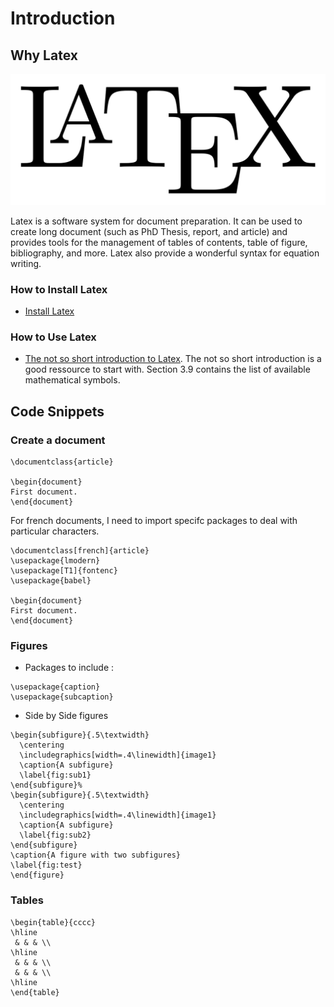 # Introduction

## Why Latex

![](../.gitbook/assets/latex.png)

Latex is a software system for document preparation. It can be used to create long document \(such as PhD Thesis, report, and article\) and provides tools for the management of tables of contents, table of figure, bibliography, and more. Latex also provide a wonderful syntax for equation writing.

### How to Install Latex

* [Install Latex](https://www.latex-project.org/get/)

### How to Use Latex

* [The not so short introduction to Latex](https://tex.loria.fr/general/lshort2e.pdf). The not so short introduction is a good ressource to start with. Section 3.9 contains the list of available mathematical symbols.

## Code Snippets

### Create a document

```text
\documentclass{article}

\begin{document}
First document.
\end{document}
```

For french documents, I need to import specifc packages to deal with particular characters.

```text
\documentclass[french]{article}
\usepackage{lmodern}
\usepackage[T1]{fontenc}
\usepackage{babel}

\begin{document}
First document.
\end{document}
```

### Figures

* Packages to include : 

```text
\usepackage{caption}
\usepackage{subcaption}
```

* Side by Side figures

```text
\begin{subfigure}{.5\textwidth}
  \centering
  \includegraphics[width=.4\linewidth]{image1}
  \caption{A subfigure}
  \label{fig:sub1}
\end{subfigure}%
\begin{subfigure}{.5\textwidth}
  \centering
  \includegraphics[width=.4\linewidth]{image1}
  \caption{A subfigure}
  \label{fig:sub2}
\end{subfigure}
\caption{A figure with two subfigures}
\label{fig:test}
\end{figure}
```

### Tables

```text
\begin{table}{cccc}
\hline
 & & & \\
\hline
 & & & \\
 & & & \\
\hline
\end{table}
```

